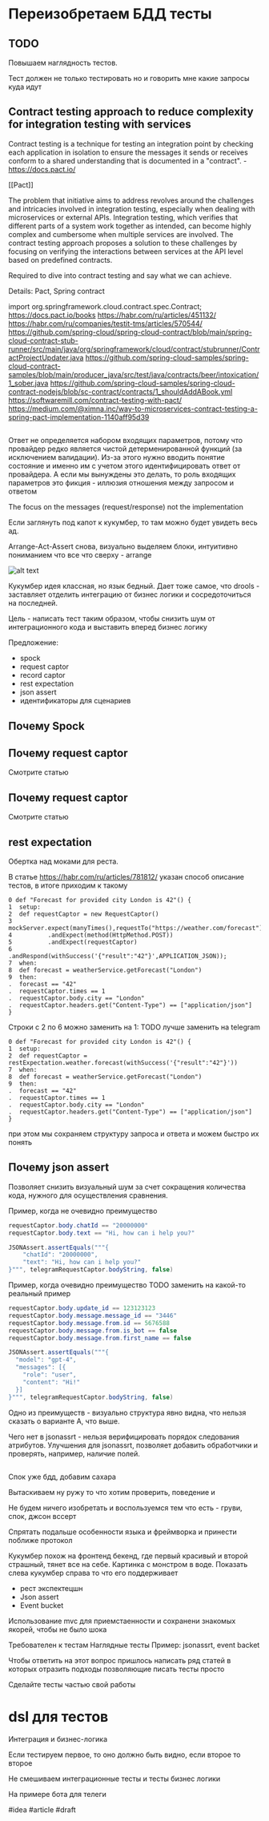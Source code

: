 # Переизобретаем БДД тесты

## TODO

Повышаем наглядность тестов.

Тест должен не только тестировать но и говорить мне какие запросы куда идут

## Contract testing approach to reduce complexity for integration testing with services

Contract testing is a technique for testing an integration point by checking each application in isolation to ensure the messages it sends or receives conform to a shared understanding that is documented in a "contract". - https://docs.pact.io/

[[Pact]]

The problem that initiative aims to address revolves around the challenges and intricacies involved in integration testing, especially when dealing with microservices or external APIs. Integration testing, which verifies that different parts of a system work together as intended, can become highly complex and cumbersome when multiple services are involved. The contract testing approach proposes a solution to these challenges by focusing on verifying the interactions between services at the API level based on predefined contracts. 

Required to dive into contract testing and say what we can achieve.

Details: Pact, Spring contract

import org.springframework.cloud.contract.spec.Contract;
https://docs.pact.io/books
https://habr.com/ru/articles/451132/
https://habr.com/ru/companies/testit-tms/articles/570544/
https://github.com/spring-cloud/spring-cloud-contract/blob/main/spring-cloud-contract-stub-runner/src/main/java/org/springframework/cloud/contract/stubrunner/ContractProjectUpdater.java
https://github.com/spring-cloud-samples/spring-cloud-contract-samples/blob/main/producer_java/src/test/java/contracts/beer/intoxication/1_sober.java
https://github.com/spring-cloud-samples/spring-cloud-contract-nodejs/blob/sc-contract/contracts/1_shouldAddABook.yml
https://softwaremill.com/contract-testing-with-pact/
https://medium.com/@ximna.inc/way-to-microservices-contract-testing-a-spring-pact-implementation-1140aff95d39

##

Ответ не определяется набором входящих параметров, потому что провайдер редко является чистой детерменированной функций (за исключением валидации). Из-за этого нужно вводить понятие состояние и именно им с учетом этого идентифицировать ответ от провайдера. А если мы вынуждены это делать, то роль входящих параметров это фикция - иллюзия отношения между запросом и ответом

The focus on the messages (request/response) not the implementation

Если заглянуть под капот к кукумбер, то там можно будет увидеть весь ад.

Arrange-Act-Assert снова, визуально выделяем блоки, интуитивно пониманием что все что сверху - arrange

![alt text](<Переизобретаем БДД тесты_1.png>)

Кукумбер идея классная, но язык бедный. Дает тоже самое, что drools - заставляет отделить интеграцию от бизнес логики и сосредоточиться на последней.

Цель - написать тест таким образом, чтобы снизить шум от интеграционного кода и выставить вперед бизнес логику

Предложение:
- spock
- request captor
- record captor
- rest expectation
- json assert
- идентификаторы для сценариев

## Почему Spock

## Почему request captor

Смотрите статью

## Почему request captor

Смотрите статью 

## rest expectation

Обертка над моками для реста.

В статье https://habr.com/ru/articles/781812/ указан способ описание тестов, в итоге приходим к такому

```
0 def "Forecast for provided city London is 42"() {
1  setup:         
2  def requestCaptor = new RequestCaptor()
3  mockServer.expect(manyTimes(),requestTo("https://weather.com/forecast"))
4          .andExpect(method(HttpMethod.POST))                            
5          .andExpect(requestCaptor)                                      
6          .andRespond(withSuccess('{"result":"42"}',APPLICATION_JSON));  
7  when:         
8  def forecast = weatherService.getForecast("London")
9  then:        
.  forecast == "42"
.  requestCaptor.times == 1           
.  requestCaptor.body.city == "London"
.  requestCaptor.headers.get("Content-Type") == ["application/json"]
}
```

Строки с 2 по 6 можно заменить на 1: TODO лучше заменить на telegram
```
0 def "Forecast for provided city London is 42"() {
1  setup:        
2  def requestCaptor = restExpectation.weather.forecast(withSuccess('{"result":"42"}'))
7  when:        
8  def forecast = weatherService.getForecast("London")
9  then:        
.  forecast == "42"
.  requestCaptor.times == 1           
.  requestCaptor.body.city == "London" 
.  requestCaptor.headers.get("Content-Type") == ["application/json"]
}
```
при этом мы сохраняем структуру запроса и ответа и можем быстро их понять

## Почему json assert

Позволяет снизить визуальный шум за счет сокращения количества кода, нужного для осуществления сравнения.

Пример, когда не очевидно преимущество
```java
requestCaptor.body.chatId == "20000000"
requestCaptor.body.text == "Hi, how can i help you?"
```
```java
JSONAssert.assertEquals("""{
    "chatId": "20000000",
    "text": "Hi, how can i help you?"
}""", telegramRequestCaptor.bodyString, false)
```
Пример, когда очевидно преимущество TODO заменить на какой-то реальный пример
```java
requestCaptor.body.update_id == 123123123
requestCaptor.body.message.message_id == "3446"
requestCaptor.body.message.from.id == 5676588
requestCaptor.body.message.from.is_bot == false
requestCaptor.body.message.from.first_name == false
```
```java
JSONAssert.assertEquals("""{
  "model": "gpt-4",
  "messages": [{
    "role": "user", 
    "content": "Hi!"
  }]
}""", telegramRequestCaptor.bodyString, false)
```

Одно из преимуществ - визуально структура явно видна, что нельзя сказать о варианте А, что выше.

Чего нет в jsonassrt - нельзя верифицировать порядок следования атрибутов.
Улучшения для jsonassrt, позволяет добавить обработчики и проверять, например, наличие полей.

##

Спок уже бдд, добавим сахара 


  
Вытаскиваем ну ружу то что хотим проверить, поведение и 

Не будем ничего изобретать и воспользуемся тем что есть - груви, спок, джсон вссерт

Спрятать подальше особенности языка и фреймворка и принести поближе протокол 
  

Кукумбер похож на фронтенд бекенд, где первый красивый и второй страшный, тянет все на себе. Картинка с монстром в воде. Показать слева кукумбер справа то что его поддерживает 

  

- рест экспектецшн
- Json assert
- Event bucket

  

Использование mvc для приемстаенности и сохранени знакомых якорей, чтобы не было шока 

Требователен к тестам
Наглядные тесты
Пример: jsonassrt, event backet 

Чтобы ответить на этот вопрос пришлось написать ряд статей в которых отразить подходы позволяющие писать тесты просто

Сделайте тесты частью свой работы
  

# dsl для тестов

Интеграция и бизнес-логика

Если тестируем первое, то оно должно быть видно, если второе то второе

Не смешиваем интеграционные тесты и тесты бизнес логики

  

На примере бота для телеги

#idea #article
#draft